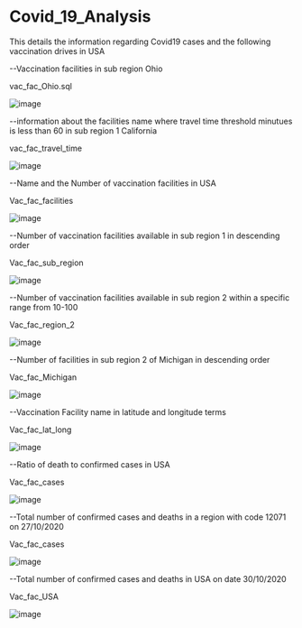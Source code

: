 # Covid_19_Analysis
This details the information regarding Covid19 cases and the following vaccination drives in USA

--Vaccination facilities in sub region Ohio

vac_fac_Ohio.sql

![image](https://user-images.githubusercontent.com/100988967/156872092-885b883a-c0ea-445e-8108-6c636070fd3e.png)


--information about the facilities name where travel time threshold minutues is less than 60 in sub region 1 California

vac_fac_travel_time

![image](https://user-images.githubusercontent.com/100988967/156872653-3cbb4827-ba30-49f0-a4cf-56a239810253.png)


--Name and the Number of vaccination facilities in USA

Vac_fac_facilities

![image](https://user-images.githubusercontent.com/100988967/156872775-c2599430-b3e9-4b13-a6dc-f4c13a20b7bf.png)



--Number of vaccination facilities available in sub region 1 in descending order

Vac_fac_sub_region

![image](https://user-images.githubusercontent.com/100988967/156872894-f99ec39f-e18b-46fa-b6f5-1d3ef8c3fa3b.png)


--Number of vaccination facilities available in sub region 2 within a specific range from 10-100

Vac_fac_region_2

![image](https://user-images.githubusercontent.com/100988967/156873026-4e4bedea-596d-4e8f-acae-ba91153c202e.png)


--Number of facilities in sub region 2 of  Michigan in descending order

Vac_fac_Michigan

![image](https://user-images.githubusercontent.com/100988967/156873430-ce2f45a3-45df-4783-9fbb-e3d2255d6625.png)


--Vaccination Facility name in latitude and longitude terms 

Vac_fac_lat_long

![image](https://user-images.githubusercontent.com/100988967/156873723-fec656b8-aee7-420d-bd3b-8f0fb95cb833.png)


--Ratio of death to confirmed cases in USA 

Vac_fac_cases

![image](https://user-images.githubusercontent.com/100988967/156877128-8538f7c9-4855-4a40-8746-b8778eda7d28.png)


--Total number of confirmed cases and deaths in a region with code 12071 on 27/10/2020

Vac_fac_cases

![image](https://user-images.githubusercontent.com/100988967/156877315-8839fa81-37ec-492e-9f08-aa4519c22f5a.png)


--Total number of confirmed cases and deaths in USA on date 30/10/2020

Vac_fac_USA

![image](https://user-images.githubusercontent.com/100988967/156877448-3272ea18-d534-4591-abd8-731612879c6e.png)





